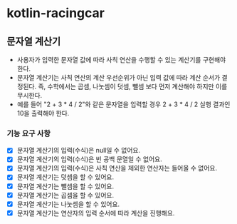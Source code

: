# kotlin-racingcar

## 문자열 계산기
* 사용자가 입력한 문자열 값에 따라 사칙 연산을 수행할 수 있는 계산기를 구현해야 한다.
* 문자열 계산기는 사칙 연산의 계산 우선순위가 아닌 입력 값에 따라 계산 순서가 결정된다. 즉, 수학에서는 곱셈, 나눗셈이 덧셈, 뺄셈 보다 먼저 계산해야 하지만 이를 무시한다.
* 예를 들어 "2 + 3 * 4 / 2"와 같은 문자열을 입력할 경우 2 + 3 * 4 / 2 실행 결과인 10을 출력해야 한다.

### 기능 요구 사항
- [x] 문자열 계산기의 입력(수식)은 null일 수 없어요.
- [x] 문자열 계산기의 입력(수식)은 빈 공백 문열일 수 없어요.
- [x] 문자열 계산기의 입력(수식)은 사칙 연산을 제외한 연산자는 들어올 수 없어요.
- [x] 문자열 계산기는 덧셈을 할 수 있어요.
- [x] 문자열 계산기는 뺄셈을 할 수 있어요.
- [x] 문자열 계산기는 곱셈을 할 수 있어요.
- [x] 문자열 계산기는 나눗셈을 할 수 있어요.
- [x] 문자열 계산기는 연산자의 입력 순서에 따라 계산을 진행해요.